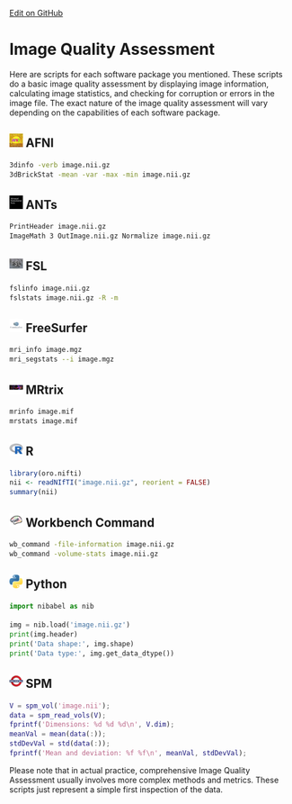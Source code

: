 [Edit on GitHub](https://github.com/childmindresearch/NeuRosetta/edit/main/src/quality_control/image_quality_assessment.md)
# Image Quality Assessment

Here are scripts for each software package you mentioned. These scripts do a basic image quality assessment by displaying image information, calculating image statistics, and checking for corruption or errors in the image file. The exact nature of the image quality assessment will vary depending on the capabilities of each software package. 

## <img src="../icons/afni.png" height="24px" /> AFNI
```bash
3dinfo -verb image.nii.gz
3dBrickStat -mean -var -max -min image.nii.gz
```

## <img src="../icons/ants.png" height="24px" /> ANTs
```bash
PrintHeader image.nii.gz
ImageMath 3 OutImage.nii.gz Normalize image.nii.gz
```

## <img src="../icons/fsl.png" height="24px" /> FSL
```bash
fslinfo image.nii.gz
fslstats image.nii.gz -R -m
```

## <img src="../icons/freesurfer.png" height="24px" /> FreeSurfer
```bash
mri_info image.mgz
mri_segstats --i image.mgz
```

## <img src="../icons/mrtrix.png" height="24px" /> MRtrix
```bash
mrinfo image.mif
mrstats image.mif
```

## <img src="../icons/r.png" height="24px" /> R
```R
library(oro.nifti)
nii <- readNIfTI("image.nii.gz", reorient = FALSE)
summary(nii)
```

## <img src="../icons/workbench_command.png" height="24px" /> Workbench Command
```bash
wb_command -file-information image.nii.gz
wb_command -volume-stats image.nii.gz
```

## <img src="../icons/python.png" height="24px" /> Python
```python
import nibabel as nib

img = nib.load('image.nii.gz')
print(img.header)
print('Data shape:', img.shape)
print('Data type:', img.get_data_dtype())
```

## <img src="../icons/spm.png" height="24px" /> SPM
```matlab
V = spm_vol('image.nii');
data = spm_read_vols(V);
fprintf('Dimensions: %d %d %d\n', V.dim);
meanVal = mean(data(:));
stdDevVal = std(data(:));
fprintf('Mean and deviation: %f %f\n', meanVal, stdDevVal);
```

Please note that in actual practice, comprehensive Image Quality Assessment usually involves more complex methods and metrics. These scripts just represent a simple first inspection of the data.